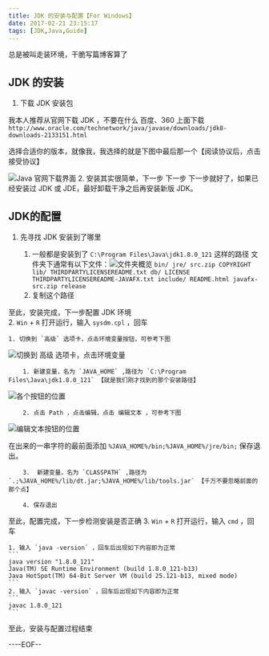 ```yaml
---
title: JDK 的安装与配置【For Windows】
date: 2017-02-21 23:15:17
tags: [JDK,Java,Guide]
---
```

总是被叫走装环境，干脆写篇博客算了
<!-- more -->

## JDK 的安装

1. 下载 JDK 安装包

我本人推荐从官网下载 JDK ，不要在什么 百度、360 上面下载
`http://www.oracle.com/technetwork/java/javase/downloads/jdk8-downloads-2133151.html`
	
选择合适你的版本，就像我，我选择的就是下图中最后那一个【阅读协议后，点击接受协议】
<!--more-->
![Java 官网下载界面](https://i.imgur.com/yoy2QX0.png)
2. 安装其实很简单，下一步 下一步 下一步就好了，如果已经安装过 JDK 或 JDE，最好卸载干净之后再安装新版 JDK。

## JDK的配置

1. 先寻找 JDK 安装到了哪里
	
    1. 一般都是安装到了 `C:\Program Files\Java\jdk1.8.0_121` 这样的路径
文件夹下通常有以下文件：![文件夹概览](https://i.imgur.com/ccqQ6ae.png)
`bin/ jre/ src.zip COPYRIGHT lib/ THIRDPARTYLICENSEREADME.txt db/ LICENSE THIRDPARTYLICENSEREADME-JAVAFX.txt include/ README.html javafx-src.zip release`
    2. 复制这个路径 

至此，安装完成，下一步配置 JDK 环境  
2. `Win` + `R` 打开运行，输入 `sysdm.cpl` ，回车 
  
    1. 切换到 `高级` 选项卡，点击环境变量按钮，可参考下图
![切换到 `高级` 选项卡，点击环境变量](https://i.imgur.com/NxhRSVS.png)  
		
        1. 新建变量，名为 `JAVA_HOME` ,路径为 `C:\Program Files\Java\jdk1.8.0_121` 【就是我们刚才找到的那个安装路径】
![各个按钮的位置](https://i.imgur.com/vGn95lT.png)
		
        2. 点击 Path ，点击编辑，点击 编辑文本 ，可参考下图
![编辑文本按钮的位置](https://i.imgur.com/lTMyMwM.png)
		
在出来的一串字符的最前面添加 `%JAVA_HOME%/bin;%JAVA_HOME%/jre/bin;` 保存退出。

        3.  新建变量，名为 `CLASSPATH` ,路径为 `.;%JAVA_HOME%/lib/dt.jar;%JAVA_HOME%/lib/tools.jar` 【千万不要忽略前面的那个点】

        4. 保存退出

至此，配置完成，下一步检测安装是否正确
3. `Win` + `R` 打开运行，输入 `cmd` ，回车

    1. 输入 `java -version` ，回车后出现如下内容即为正常
    ```
    java version "1.8.0_121"
    Java(TM) SE Runtime Environment (build 1.8.0_121-b13)
    Java HotSpot(TM) 64-Bit Server VM (build 25.121-b13, mixed mode)
    ```
    2. 输入 `javac -version` ，回车后出现如下内容即为正常
    ```
    javac 1.8.0_121
    ```
至此，安装与配置过程结束

----EOF--

